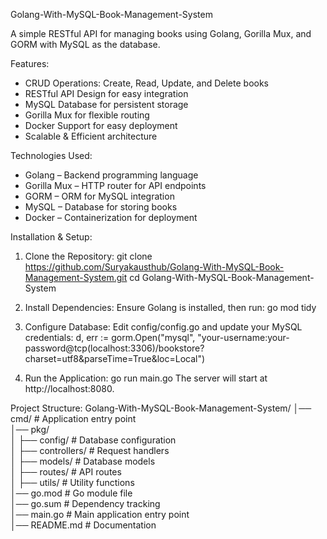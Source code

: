 Golang-With-MySQL-Book-Management-System

A simple RESTful API for managing books using Golang, Gorilla Mux, and GORM with MySQL as the database.

Features:
- CRUD Operations: Create, Read, Update, and Delete books
- RESTful API Design for easy integration
- MySQL Database for persistent storage
- Gorilla Mux for flexible routing
- Docker Support for easy deployment
- Scalable & Efficient architecture

Technologies Used:
- Golang – Backend programming language
- Gorilla Mux – HTTP router for API endpoints
- GORM – ORM for MySQL integration
- MySQL – Database for storing books
- Docker – Containerization for deployment

Installation & Setup:

1. Clone the Repository:
   git clone https://github.com/Suryakausthub/Golang-With-MySQL-Book-Management-System.git
   cd Golang-With-MySQL-Book-Management-System

2. Install Dependencies:
   Ensure Golang is installed, then run:
   go mod tidy

3. Configure Database:
   Edit config/config.go and update your MySQL credentials:
   d, err := gorm.Open("mysql", "your-username:your-password@tcp(localhost:3306)/bookstore?charset=utf8&parseTime=True&loc=Local")

4. Run the Application:
   go run main.go
   The server will start at http://localhost:8080.

Project Structure:
Golang-With-MySQL-Book-Management-System/
│── cmd/               # Application entry point  
│── pkg/  
│   ├── config/        # Database configuration  
│   ├── controllers/   # Request handlers  
│   ├── models/        # Database models  
│   ├── routes/        # API routes  
│   ├── utils/         # Utility functions  
│── go.mod             # Go module file  
│── go.sum             # Dependency tracking  
│── main.go            # Main application entry point  
│── README.md          # Documentation  
